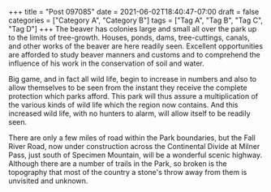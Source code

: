 +++
title = "Post 097085"
date = 2021-06-02T18:40:47-07:00
draft = false
categories = ["Category A", "Category B"]
tags = ["Tag A", "Tag B", "Tag C", "Tag D"]
+++
The beaver has colonies large and small all over the park up to the limits of tree-growth. Houses, ponds, dams, tree-cuttings, canals, and other works of the beaver are here readily seen. Excellent opportunities are afforded to study beaver manners and customs and to comprehend the influence of his work in the conservation of soil and water.

Big game, and in fact all wild life, begin to increase in numbers and also to allow themselves to be seen from the instant they receive the complete protection which parks afford. This park will thus assure a multiplication of the various kinds of wild life which the region now contains. And this increased wild life, with no hunters to alarm, will allow itself to be readily seen.

There are only a few miles of road within the Park boundaries, but the Fall River Road, now under construction across the Continental Divide at Milner Pass, just south of Specimen Mountain, will be a wonderful scenic highway. Although there are a number of trails in the Park, so broken is the topography that most of the country a stone's throw away from them is unvisited and unknown.
